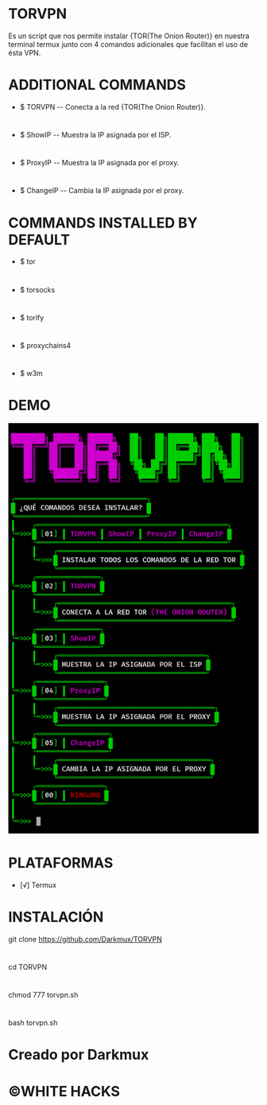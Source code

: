 # TORVPN
Es un script que nos permite instalar {TOR(The Onion Router)} en nuestra terminal termux junto con 4 comandos adicionales que facilitan el uso de ésta VPN.
# ADDITIONAL COMMANDS
* $ TORVPN -- Conecta a la red {TOR(The Onion Router)}.
#
* $ ShowIP -- Muestra la IP asignada por el ISP.
#
* $ ProxyIP -- Muestra la IP asignada por el proxy.
#
* $ ChangeIP -- Cambia la IP asignada por el proxy.
# COMMANDS INSTALLED BY DEFAULT
* $ tor
#
* $ torsocks
#
* $ torify
#
* $ proxychains4
#
* $ w3m
# DEMO
![alt text](https://github.com/Darkmux/TORVPN/blob/main/TORVPN.png)
# PLATAFORMAS
* [√] Termux
# INSTALACIÓN
git clone https://github.com/Darkmux/TORVPN
#
cd TORVPN
#
chmod 777 torvpn.sh
#
bash torvpn.sh
# Creado por Darkmux
# ©WHITE HACKS
